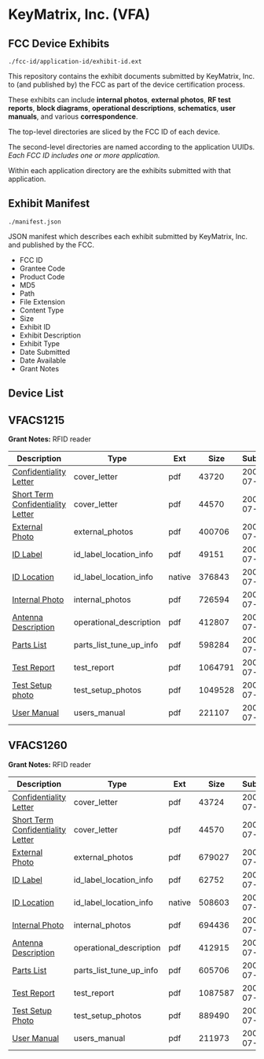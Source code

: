 # KeyMatrix, Inc. (VFA)
## FCC Device Exhibits

```
./fcc-id/application-id/exhibit-id.ext
```

This repository contains the exhibit documents submitted by KeyMatrix, Inc. to (and published by) the FCC as part of the device certification process.

These exhibits can include **internal photos**, **external photos**, **RF test reports**, **block diagrams**, **operational descriptions**, **schematics**, **user manuals**, and various **correspondence**.

The top-level directories are sliced by the FCC ID of each device.

The second-level directories are named according to the application UUIDs. *Each FCC ID includes one or more application.*

Within each application directory are the exhibits submitted with that application. 

## Exhibit Manifest

```
./manifest.json
```

JSON manifest which describes each exhibit submitted by KeyMatrix, Inc. and published by the FCC.

- FCC ID
- Grantee Code
- Product Code
- MD5
- Path
- File Extension
- Content Type
- Size
- Exhibit ID
- Exhibit Description
- Exhibit Type
- Date Submitted
- Date Available
- Grant Notes

## Device List
## VFACS1215
**Grant Notes:** RFID reader

| Description | Type | Ext | Size | Submitted | Available |
| ----------- | ---- | --- | ---- | --------- | --------- |
| [Confidentiality Letter](VFACS1215/9641e5b3dfa57e723e3995cdf68d4a54/810831.pdf) | cover_letter | pdf | 43720 | 2007-07-02 | 2007-07-02 |
| [Short Term Confidentiality Letter](VFACS1215/9641e5b3dfa57e723e3995cdf68d4a54/810832.pdf) | cover_letter | pdf | 44570 | 2007-07-02 | 2007-07-02 |
| [External Photo](VFACS1215/9641e5b3dfa57e723e3995cdf68d4a54/810828.pdf) | external_photos | pdf | 400706 | 2007-07-02 | 2007-08-16 |
| [ID Label](VFACS1215/9641e5b3dfa57e723e3995cdf68d4a54/810826.pdf) | id_label_location_info | pdf | 49151 | 2007-07-02 | 2007-07-02 |
| [ID Location](VFACS1215/9641e5b3dfa57e723e3995cdf68d4a54/810827.native) | id_label_location_info | native | 376843 | 2007-07-02 | 2007-07-02 |
| [Internal Photo](VFACS1215/9641e5b3dfa57e723e3995cdf68d4a54/810825.pdf) | internal_photos | pdf | 726594 | 2007-07-02 | 2007-08-16 |
| [Antenna Description](VFACS1215/9641e5b3dfa57e723e3995cdf68d4a54/811397.pdf) | operational_description | pdf | 412807 | 2007-07-03 | 2007-07-02 |
| [Parts List](VFACS1215/9641e5b3dfa57e723e3995cdf68d4a54/810830.pdf) | parts_list_tune_up_info | pdf | 598284 | 2007-07-02 | 2007-07-02 |
| [Test Report](VFACS1215/9641e5b3dfa57e723e3995cdf68d4a54/810822.pdf) | test_report | pdf | 1064791 | 2007-07-02 | 2007-07-02 |
| [Test Setup photo](VFACS1215/9641e5b3dfa57e723e3995cdf68d4a54/810821.pdf) | test_setup_photos | pdf | 1049528 | 2007-07-02 | 2007-08-16 |
| [User Manual](VFACS1215/9641e5b3dfa57e723e3995cdf68d4a54/810820.pdf) | users_manual | pdf | 221107 | 2007-07-02 | 2007-08-16 |
## VFACS1260
**Grant Notes:** RFID reader

| Description | Type | Ext | Size | Submitted | Available |
| ----------- | ---- | --- | ---- | --------- | --------- |
| [Confidentiality Letter](VFACS1260/b5e4de8a76b51fc5ed295c82a9b1c882/811394.pdf) | cover_letter | pdf | 43724 | 2007-07-03 | 2007-07-03 |
| [Short Term Confidentiality Letter](VFACS1260/b5e4de8a76b51fc5ed295c82a9b1c882/811395.pdf) | cover_letter | pdf | 44570 | 2007-07-03 | 2007-07-03 |
| [External Photo](VFACS1260/b5e4de8a76b51fc5ed295c82a9b1c882/811391.pdf) | external_photos | pdf | 679027 | 2007-07-03 | 2007-08-17 |
| [ID Label](VFACS1260/b5e4de8a76b51fc5ed295c82a9b1c882/811389.pdf) | id_label_location_info | pdf | 62752 | 2007-07-03 | 2007-07-03 |
| [ID Location](VFACS1260/b5e4de8a76b51fc5ed295c82a9b1c882/811390.native) | id_label_location_info | native | 508603 | 2007-07-03 | 2007-07-03 |
| [Internal Photo](VFACS1260/b5e4de8a76b51fc5ed295c82a9b1c882/811388.pdf) | internal_photos | pdf | 694436 | 2007-07-03 | 2007-08-17 |
| [Antenna Description](VFACS1260/b5e4de8a76b51fc5ed295c82a9b1c882/811396.pdf) | operational_description | pdf | 412915 | 2007-07-03 | 2007-07-03 |
| [Parts List](VFACS1260/b5e4de8a76b51fc5ed295c82a9b1c882/811393.pdf) | parts_list_tune_up_info | pdf | 605706 | 2007-07-03 | 2007-07-03 |
| [Test Report](VFACS1260/b5e4de8a76b51fc5ed295c82a9b1c882/811382.pdf) | test_report | pdf | 1087587 | 2007-07-03 | 2007-07-03 |
| [Test Setup Photo](VFACS1260/b5e4de8a76b51fc5ed295c82a9b1c882/811380.pdf) | test_setup_photos | pdf | 889490 | 2007-07-03 | 2007-08-17 |
| [User Manual](VFACS1260/b5e4de8a76b51fc5ed295c82a9b1c882/811378.pdf) | users_manual | pdf | 211973 | 2007-07-03 | 2007-08-17 |
